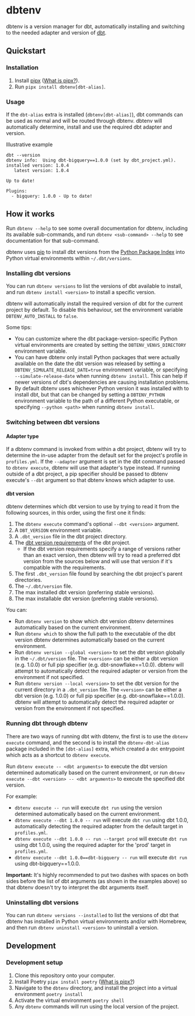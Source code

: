 # dbtenv

dbtenv is a version manager for dbt, automatically installing and switching to the needed adapter and version of [dbt](https://docs.getdbt.com/docs/introduction).

## Quickstart
### Installation

1. Install [pipx](https://pypa.github.io/pipx/) ([What is pipx?](https://www.google.com/search?q=pipx&rlz=1C5GCEM_enGB953GB953&oq=Pipx&aqs=chrome.0.69i59i512j0i512l2j69i59j0i512l2j69i60l2.1010j0j7&sourceid=chrome&ie=UTF-8)).
2. Run `pipx install dbtenv[dbt-alias]`.

### Usage
If the `dbt-alias` extra is installed (`dbtenv[dbt-alias]`), dbt commands can be used as normal and will be routed through dbtenv. dbtenv will automatically determine, install and use the required dbt adapter and version.

Illustrative example
```
dbt --version
dbtenv info:  Using dbt-bigquery==1.0.0 (set by dbt_project.yml).
installed version: 1.0.4
   latest version: 1.0.4

Up to date!

Plugins:
  - bigquery: 1.0.0 - Up to date!
```


## How it works

Run `dbtenv --help` to see some overall documentation for dbtenv, including its available sub-commands, and run `dbtenv <sub-command> --help` to see documentation for that sub-command.

dbtenv uses [pip](https://pip.pypa.io/) to install dbt versions from the [Python Package Index](https://pypi.org/project/dbt/#history) into Python virtual environments within `~/.dbt/versions`.

### Installing dbt versions
You can run `dbtenv versions` to list the versions of dbt available to install, and run `dbtenv install <version>` to install a specific version.

dbtenv will automatically install the required version of dbt for the current project by default. To disable this behaviour, set the environment variable `DBTENV_AUTO_INSTALL` to `false`.

Some tips:
- You can customize where the dbt package-version-specific Python virtual environments are created by setting the `DBTENV_VENVS_DIRECTORY` environment variable.
- You can have dbtenv only install Python packages that were actually available on the date the dbt version was released by setting a `DBTENV_SIMULATE_RELEASE_DATE=true` environment variable, or specifying `--simulate-release-date` when running `dbtenv install`.
  This can help if newer versions of dbt's dependencies are causing installation problems.
- By default dbtenv uses whichever Python version it was installed with to install dbt, but that can be changed by setting a `DBTENV_PYTHON` environment variable to the path of a different Python executable, or specifying `--python <path>` when running `dbtenv install`.

### Switching between dbt versions
#### Adapter type
If a dbtenv command is invoked from within a dbt project, dbtenv will try to determine the in-use adapter from the default set for the project's profile in `profiles.yml`. If the `--adapter` argument is set in the dbt command passed to `dbtenv execute`, dbtenv will use that adapter's type instead. If running outside of a dbt project, a pip specifier should be passed to dbtenv execute's `--dbt` argument so that dbtenv knows which adapter to use.

#### dbt version

dbtenv determines which dbt version to use by trying to read it from the following sources, in this order, using the first one it finds:

1. The `dbtenv execute` command's optional `--dbt <version>` argument.
2. A `DBT_VERSION` environment variable.
3. A `.dbt_version` file in the dbt project directory.
4. The [dbt version requirements](https://docs.getdbt.com/reference/project-configs/require-dbt-version/) of the dbt project.
   - If the dbt version requirements specify a range of versions rather than an exact version, then dbtenv will try to read a preferred dbt version from the sources below and will use that version if it's compatible with the requirements.
5. The first `.dbt_version` file found by searching the dbt project's parent directories.
6. The `~/.dbt/version` file.
7. The max installed dbt version (preferring stable versions).
8. The max installable dbt version (preferring stable versions).

You can:
- Run `dbtenv version` to show which dbt version dbtenv determines automatically based on the current environment.
- Run `dbtenv which` to show the full path to the executable of the dbt version dbtenv determines automatically based on the current environment.
- Run `dbtenv version --global <version>` to set the dbt version globally in the `~/.dbt/version` file. The `<version>` can be either a dbt version (e.g. 1.0.0) or full pip specifier (e.g. dbt-snowflake==1.0.0). dbtenv will attempt to automatically detect the required adapter or version from the environment if not specified.
- Run `dbtenv version --local <version>` to set the dbt version for the current directory in a `.dbt_version` file. The `<version>` can be either a dbt version (e.g. 1.0.0) or full pip specifier (e.g. dbt-snowflake==1.0.0). dbtenv will attempt to automatically detect the required adapter or version from the environment if not specified.

### Running dbt through dbtenv
There are two ways of running dbt with dbtenv, the first is to use the `dbtenv execute` command, and the second is to install the `dbtenv-dbt-alias` package included in the `[dbt-alias]` extra, which created a `dbt` entrypoint which acts as a shortcut to `dbtenv execute`.

Run `dbtenv execute -- <dbt arguments>` to execute the dbt version determined automatically based on the current environment, or run `dbtenv execute --dbt <version> -- <dbt arguments>` to execute the specified dbt version.

For example:
- `dbtenv execute -- run` will execute `dbt run` using the version determined automatically based on the current environment.
- `dbtenv execute --dbt 1.0.0 -- run` will execute `dbt run` using dbt 1.0.0, automatically detecting the required adapter from the default target in `profiles.yml`.
- `dbtenv execute --dbt 1.0.0 -- run --target prod` will execute `dbt run` using dbt 1.0.0, using the required adapter for the 'prod' target in `profiles.yml`.
- `dbtenv execute --dbt 1.0.0==dbt-bigquery -- run` will execute `dbt run` using dbt-bigquery==1.0.0.

**Important:**  It's highly recommended to put two dashes with spaces on both sides before the list of dbt arguments (as shown in the examples above) so that dbtenv doesn't try to interpret the dbt arguments itself.

### Uninstalling dbt versions
You can run `dbtenv versions --installed` to list the versions of dbt that dbtenv has installed in Python virtual environments and/or with Homebrew, and then run `dbtenv uninstall <version>` to uninstall a version.


## Development

### Development setup
1. Clone this repository onto your computer.
2. Install Poetry `pipx install poetry` ([What is pipx?](https://www.google.com/search?q=pipx&rlz=1C5GCEM_enGB953GB953&oq=Pipx&aqs=chrome.0.69i59i512j0i512l2j69i59j0i512l2j69i60l2.1010j0j7&sourceid=chrome&ie=UTF-8))
3. Navigate to the `dbtenv` directory, and install the project into a virtual environment `poetry install`
4. Activate the virtual environment `poetry shell`
5. Any `dbtenv` commands will run using the local version of the project.
